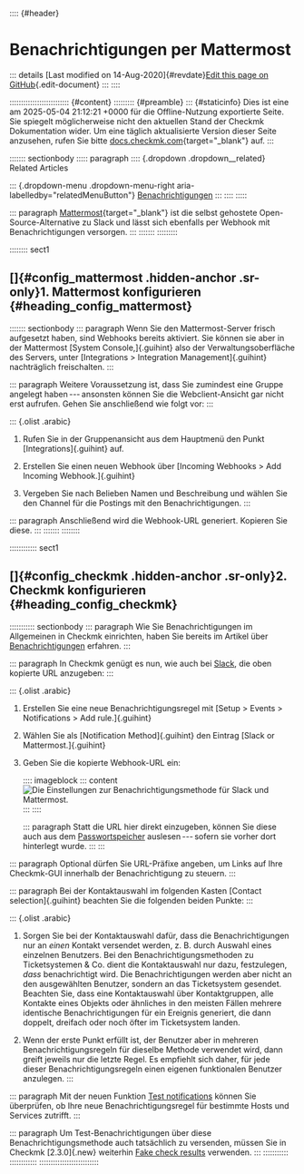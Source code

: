 :::: {#header}
# Benachrichtigungen per Mattermost

::: details
[Last modified on 14-Aug-2020]{#revdate}[Edit this page on
GitHub](https://github.com/Checkmk/checkmk-docs/edit/2.3.0/src/common/de/notifications_mattermost.asciidoc){.edit-document}
:::
::::

:::::::::::::::::::::::::: {#content}
::::::::: {#preamble}
::: {#staticinfo}
Dies ist eine am 2025-05-04 21:12:21 +0000 für die Offline-Nutzung
exportierte Seite. Sie spiegelt möglicherweise nicht den aktuellen Stand
der Checkmk Dokumentation wider. Um eine täglich aktualisierte Version
dieser Seite anzusehen, rufen Sie bitte
[docs.checkmk.com](https://docs.checkmk.com/){target="_blank"} auf.
:::

::::::: sectionbody
::::: paragraph
:::: {.dropdown .dropdown__related}
Related Articles

::: {.dropdown-menu .dropdown-menu-right aria-labelledby="relatedMenuButton"}
[Benachrichtigungen](notifications.html)
:::
::::
:::::

::: paragraph
[Mattermost](https://mattermost.com){target="_blank"} ist die selbst
gehostete Open-Source-Alternative zu Slack und lässt sich ebenfalls per
Webhook mit Benachrichtigungen versorgen.
:::
:::::::
:::::::::

:::::::: sect1
## []{#config_mattermost .hidden-anchor .sr-only}1. Mattermost konfigurieren {#heading_config_mattermost}

::::::: sectionbody
::: paragraph
Wenn Sie den Mattermost-Server frisch aufgesetzt haben, sind Webhooks
bereits aktiviert. Sie können sie aber in der Mattermost [System
Console,]{.guihint} also der Verwaltungsoberfläche des Servers, unter
[Integrations \> Integration Management]{.guihint} nachträglich
freischalten.
:::

::: paragraph
Weitere Voraussetzung ist, dass Sie zumindest eine Gruppe angelegt
haben --- ansonsten können Sie die Webclient-Ansicht gar nicht erst
aufrufen. Gehen Sie anschließend wie folgt vor:
:::

::: {.olist .arabic}
1.  Rufen Sie in der Gruppenansicht aus dem Hauptmenü den Punkt
    [Integrations]{.guihint} auf.

2.  Erstellen Sie einen neuen Webhook über [Incoming Webhooks \> Add
    Incoming Webhook.]{.guihint}

3.  Vergeben Sie nach Belieben Namen und Beschreibung und wählen Sie den
    Channel für die Postings mit den Benachrichtigungen.
:::

::: paragraph
Anschließend wird die Webhook-URL generiert. Kopieren Sie diese.
:::
:::::::
::::::::

:::::::::::: sect1
## []{#config_checkmk .hidden-anchor .sr-only}2. Checkmk konfigurieren {#heading_config_checkmk}

::::::::::: sectionbody
::: paragraph
Wie Sie Benachrichtigungen im Allgemeinen in Checkmk einrichten, haben
Sie bereits im Artikel über [Benachrichtigungen](notifications.html)
erfahren.
:::

::: paragraph
In Checkmk genügt es nun, wie auch bei
[Slack](notifications_slack.html), die oben kopierte URL anzugeben:
:::

::: {.olist .arabic}
1.  Erstellen Sie eine neue Benachrichtigungsregel mit [Setup \> Events
    \> Notifications \> Add rule.]{.guihint}

2.  Wählen Sie als [Notification Method]{.guihint} den Eintrag [Slack or
    Mattermost.]{.guihint}

3.  Geben Sie die kopierte Webhook-URL ein:

    :::: imageblock
    ::: content
    ![Die Einstellungen zur Benachrichtigungsmethode für Slack und
    Mattermost.](../images/notifications_mattermost.png)
    :::
    ::::

    ::: paragraph
    Statt die URL hier direkt einzugeben, können Sie diese auch aus dem
    [Passwortspeicher](password_store.html) auslesen --- sofern sie
    vorher dort hinterlegt wurde.
    :::
:::

::: paragraph
Optional dürfen Sie URL-Präfixe angeben, um Links auf Ihre Checkmk-GUI
innerhalb der Benachrichtigung zu steuern.
:::

::: paragraph
Bei der Kontaktauswahl im folgenden Kasten [Contact selection]{.guihint}
beachten Sie die folgenden beiden Punkte:
:::

::: {.olist .arabic}
1.  Sorgen Sie bei der Kontaktauswahl dafür, dass die Benachrichtigungen
    nur an *einen* Kontakt versendet werden, z. B. durch Auswahl eines
    einzelnen Benutzers. Bei den Benachrichtigungsmethoden zu
    Ticketsystemen & Co. dient die Kontaktauswahl nur dazu, festzulegen,
    *dass* benachrichtigt wird. Die Benachrichtigungen werden aber nicht
    an den ausgewählten Benutzer, sondern an das Ticketsystem gesendet.
    Beachten Sie, dass eine Kontaktauswahl über Kontaktgruppen, alle
    Kontakte eines Objekts oder ähnliches in den meisten Fällen mehrere
    identische Benachrichtigungen für ein Ereignis generiert, die dann
    doppelt, dreifach oder noch öfter im Ticketsystem landen.

2.  Wenn der erste Punkt erfüllt ist, der Benutzer aber in mehreren
    Benachrichtigungsregeln für dieselbe Methode verwendet wird, dann
    greift jeweils nur die letzte Regel. Es empfiehlt sich daher, für
    jede dieser Benachrichtigungsregeln einen eigenen funktionalen
    Benutzer anzulegen.
:::

::: paragraph
Mit der neuen Funktion [Test
notifications](notifications.html#notification_testing) können Sie
überprüfen, ob Ihre neue Benachrichtigungsregel für bestimmte Hosts und
Services zutrifft.
:::

::: paragraph
Um Test-Benachrichtigungen über diese Benachrichtigungsmethode auch
tatsächlich zu versenden, müssen Sie in Checkmk [2.3.0]{.new} weiterhin
[Fake check results](notifications.html#fake_check_results) verwenden.
:::
:::::::::::
::::::::::::
::::::::::::::::::::::::::
